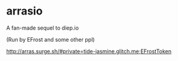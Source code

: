 # arrasio
A fan-made sequel to diep.io

(Run by EFrost and some other ppl)



http://arras.surge.sh/#private=tide-jasmine.glitch.me;EFrostToken
